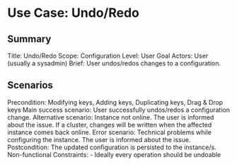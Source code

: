 # Use Case: Undo/Redo

## Summary

Title: Undo/Redo
Scope: Configuration
Level: User Goal
Actors: User (usually a sysadmin)
Brief: User undos/redos changes to a configuration.

## Scenarios

Precondition: Modifying keys, Adding keys, Duplicating keys, Drag & Drop keys
Main success scenario: User successfully undos/redos a configuration change.
Alternative scenario: Instance not online. The user is informed about the issue.
  If a cluster, changes will be written when the affected instance comes back
	online.
Error scenario: Technical problems while configuring the instance. The user is
  informed about the issue.
Postcondition: The updated configuration is persisted to the instance/s.
Non-functional Constraints:
	- Ideally every operation should be undoable
